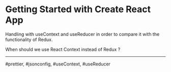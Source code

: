 # Getting Started with Create React App

Handling with useContext and useReducer in order to compare it with the functionality of Redux.

When should we use React Context instead of Redux ?

---

#prettier, #jsonconfig, #useContext, #useReducer
